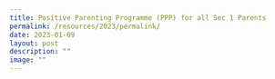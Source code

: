 ```yaml
---
title: Positive Parenting Programme (PPP) for all Sec 1 Parents
permalink: /resources/2023/permalink/
date: 2023-01-09
layout: post
description: ""
image: ""
---
```


